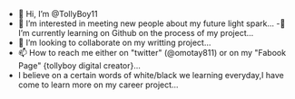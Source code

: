 - 👋 Hi, I’m @TollyBoy11
- 👀 I’m interested in meeting new people about my future light spark...
-🌱 I’m currently learning on Github on the process of my project...
- 💞️ I’m looking to collaborate on my writting project...
- 📫 How to reach me either on "twitter" (@omotay811) or on my "Fabook Page" {tollyboy digital creator}...
-    I believe on a certain words of white/black we learning everyday,I have come to learn more on my career project...
<!--- 
TollyBoy11/TollyBoy11 is a ✨ special ✨ repository because its `README.md` (this file) appears on your GitHub profile.
You can click the Preview link to take a look at your changes.
--->
